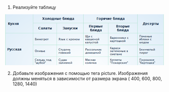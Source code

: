 1) Реализуйте таблицу

<img src="../static/table-html.png" alt="table">

2) Добавьте изображения с помощью тега picture. Изображения должны меняться в зависимости от размера экрана ( 400, 600, 800, 1280, 1440)
